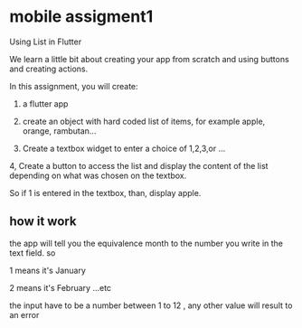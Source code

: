 # mobile assigment1

Using List in Flutter 

We learn a little bit about creating your app from scratch and using buttons and creating actions. 

In this assignment, you will create:

1) a flutter app

2) create an object with hard coded list of items, for example apple, orange, rambutan...

3) Create a textbox widget to enter a choice of 1,2,3,or ...

4, Create a button to access the list and display the content of the list depending on what was chosen on the textbox. 

So if 1 is entered in the textbox, than, display apple.

## how it work

the app will tell you the equivalence month to the number you write in the text field. so

1 means it's January 

2  means it's February  ...etc

the input have to be a number between 1 to 12 , any other value will result to an error 
